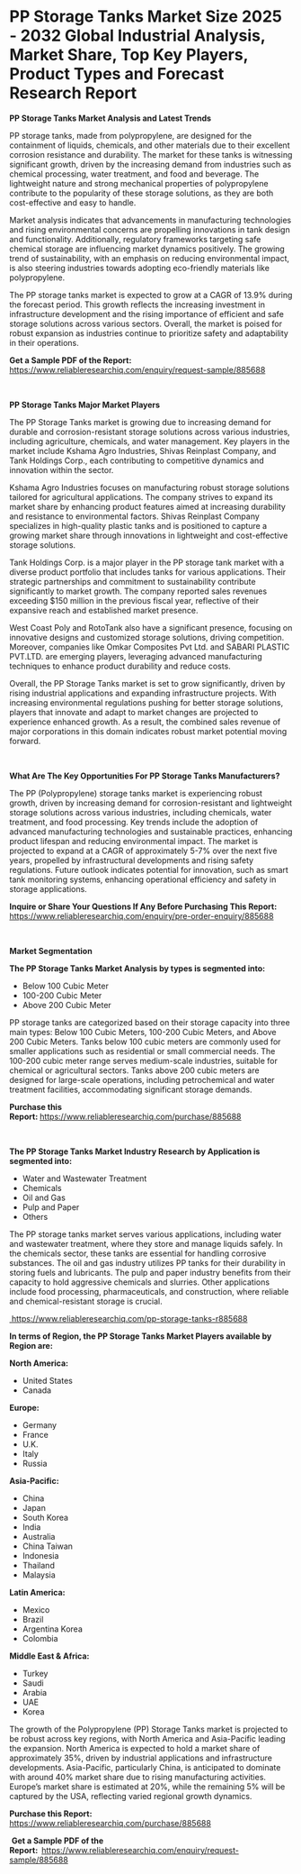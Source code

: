<p><h1>PP Storage Tanks Market Size 2025 - 2032 Global Industrial Analysis, Market Share, Top Key Players, Product Types and Forecast Research Report</h1></p><p><strong>PP Storage Tanks Market Analysis and Latest Trends</strong></p>
<p><p>PP storage tanks, made from polypropylene, are designed for the containment of liquids, chemicals, and other materials due to their excellent corrosion resistance and durability. The market for these tanks is witnessing significant growth, driven by the increasing demand from industries such as chemical processing, water treatment, and food and beverage. The lightweight nature and strong mechanical properties of polypropylene contribute to the popularity of these storage solutions, as they are both cost-effective and easy to handle.</p><p>Market analysis indicates that advancements in manufacturing technologies and rising environmental concerns are propelling innovations in tank design and functionality. Additionally, regulatory frameworks targeting safe chemical storage are influencing market dynamics positively. The growing trend of sustainability, with an emphasis on reducing environmental impact, is also steering industries towards adopting eco-friendly materials like polypropylene.</p><p>The PP storage tanks market is expected to grow at a CAGR of 13.9% during the forecast period. This growth reflects the increasing investment in infrastructure development and the rising importance of efficient and safe storage solutions across various sectors. Overall, the market is poised for robust expansion as industries continue to prioritize safety and adaptability in their operations.</p></p>
<p><strong>Get a Sample PDF of the Report:&nbsp;</strong> <a href="https://www.reliableresearchiq.com/enquiry/request-sample/885688?utm_campaign=2301&utm_medium=2&utm_source=Github&utm_content=ia&utm_term=19042025&utm_id=pp-storage-tanks">https://www.reliableresearchiq.com/enquiry/request-sample/885688</a></p>
<p>&nbsp;</p>
<p><strong>PP Storage Tanks Major Market Players</strong></p>
<p><p>The PP Storage Tanks market is growing due to increasing demand for durable and corrosion-resistant storage solutions across various industries, including agriculture, chemicals, and water management. Key players in the market include Kshama Agro Industries, Shivas Reinplast Company, and Tank Holdings Corp., each contributing to competitive dynamics and innovation within the sector.</p><p>Kshama Agro Industries focuses on manufacturing robust storage solutions tailored for agricultural applications. The company strives to expand its market share by enhancing product features aimed at increasing durability and resistance to environmental factors. Shivas Reinplast Company specializes in high-quality plastic tanks and is positioned to capture a growing market share through innovations in lightweight and cost-effective storage solutions.</p><p>Tank Holdings Corp. is a major player in the PP storage tank market with a diverse product portfolio that includes tanks for various applications. Their strategic partnerships and commitment to sustainability contribute significantly to market growth. The company reported sales revenues exceeding $150 million in the previous fiscal year, reflective of their expansive reach and established market presence.</p><p>West Coast Poly and RotoTank also have a significant presence, focusing on innovative designs and customized storage solutions, driving competition. Moreover, companies like Omkar Composites Pvt Ltd. and SABARI PLASTIC PVT.LTD. are emerging players, leveraging advanced manufacturing techniques to enhance product durability and reduce costs.</p><p>Overall, the PP Storage Tanks market is set to grow significantly, driven by rising industrial applications and expanding infrastructure projects. With increasing environmental regulations pushing for better storage solutions, players that innovate and adapt to market changes are projected to experience enhanced growth. As a result, the combined sales revenue of major corporations in this domain indicates robust market potential moving forward.</p></p>
<p>&nbsp;</p>
<p><strong>What Are The Key Opportunities For PP Storage Tanks Manufacturers?</strong></p>
<p><p>The PP (Polypropylene) storage tanks market is experiencing robust growth, driven by increasing demand for corrosion-resistant and lightweight storage solutions across various industries, including chemicals, water treatment, and food processing. Key trends include the adoption of advanced manufacturing technologies and sustainable practices, enhancing product lifespan and reducing environmental impact. The market is projected to expand at a CAGR of approximately 5-7% over the next five years, propelled by infrastructural developments and rising safety regulations. Future outlook indicates potential for innovation, such as smart tank monitoring systems, enhancing operational efficiency and safety in storage applications.</p></p>
<p><strong>Inquire or Share Your Questions If Any Before Purchasing This Report:</strong> <a href="https://www.reliableresearchiq.com/enquiry/pre-order-enquiry/885688?utm_campaign=2301&utm_medium=2&utm_source=Github&utm_content=ia&utm_term=19042025&utm_id=pp-storage-tanks">https://www.reliableresearchiq.com/enquiry/pre-order-enquiry/885688</a></p>
<p>&nbsp;</p>
<p><strong>Market Segmentation</strong></p>
<p><strong>The PP Storage Tanks Market Analysis by types is segmented into:</strong></p>
<p><ul><li>Below 100 Cubic Meter</li><li>100-200 Cubic Meter</li><li>Above 200 Cubic Meter</li></ul></p>
<p><p>PP storage tanks are categorized based on their storage capacity into three main types: Below 100 Cubic Meters, 100-200 Cubic Meters, and Above 200 Cubic Meters. Tanks below 100 cubic meters are commonly used for smaller applications such as residential or small commercial needs. The 100-200 cubic meter range serves medium-scale industries, suitable for chemical or agricultural sectors. Tanks above 200 cubic meters are designed for large-scale operations, including petrochemical and water treatment facilities, accommodating significant storage demands.</p></p>
<p><strong>Purchase this Report:&nbsp;</strong><a href="https://www.reliableresearchiq.com/purchase/885688?utm_campaign=2301&utm_medium=2&utm_source=Github&utm_content=ia&utm_term=19042025&utm_id=pp-storage-tanks">https://www.reliableresearchiq.com/purchase/885688</a></p>
<p>&nbsp;</p>
<p><strong>The PP Storage Tanks Market Industry Research by Application is segmented into:</strong></p>
<p><ul><li>Water and Wastewater Treatment</li><li>Chemicals</li><li>Oil and Gas</li><li>Pulp and Paper</li><li>Others</li></ul></p>
<p><p>The PP storage tanks market serves various applications, including water and wastewater treatment, where they store and manage liquids safely. In the chemicals sector, these tanks are essential for handling corrosive substances. The oil and gas industry utilizes PP tanks for their durability in storing fuels and lubricants. The pulp and paper industry benefits from their capacity to hold aggressive chemicals and slurries. Other applications include food processing, pharmaceuticals, and construction, where reliable and chemical-resistant storage is crucial.</p></p>
<p><a href="https://www.reliableresearchiq.com/pp-storage-tanks-r885688?utm_campaign=2301&utm_medium=2&utm_source=Github&utm_content=ia&utm_term=19042025&utm_id=pp-storage-tanks">&nbsp;https://www.reliableresearchiq.com/pp-storage-tanks-r885688</a></p>
<p><strong>In terms of Region, the PP Storage Tanks Market Players available by Region are:</strong></p>
<p>
    <p> <strong> North America: </strong>
        <ul>
            <li>United States</li>
            <li>Canada</li>
        </ul>
        </p> 
    <p> <strong> Europe: </strong>
        <ul>
            <li>Germany</li>
            <li>France</li>
            <li>U.K.</li>
            <li>Italy</li>
            <li>Russia</li>
        </ul>
        </p> 
    <p> <strong> Asia-Pacific: </strong>
        <ul>
            <li>China</li>
            <li>Japan</li>
            <li>South Korea</li>
            <li>India</li>
            <li>Australia</li>
            <li>China Taiwan</li>
            <li>Indonesia</li>
            <li>Thailand</li>
            <li>Malaysia</li>
        </ul>
        </p> 
    <p> <strong> Latin America: </strong>
        <ul>
            <li>Mexico</li>
            <li>Brazil</li>
            <li>Argentina Korea</li>
            <li>Colombia</li>
        </ul>
        </p> 
    <p> <strong> Middle East & Africa: </strong>
        <ul>
            <li>Turkey</li>
            <li>Saudi</li>
            <li>Arabia</li>
            <li>UAE</li>
            <li>Korea</li>
        </ul>
    </p>
    </p>
<p><p>The growth of the Polypropylene (PP) Storage Tanks market is projected to be robust across key regions, with North America and Asia-Pacific leading the expansion. North America is expected to hold a market share of approximately 35%, driven by industrial applications and infrastructure developments. Asia-Pacific, particularly China, is anticipated to dominate with around 40% market share due to rising manufacturing activities. Europe’s market share is estimated at 20%, while the remaining 5% will be captured by the USA, reflecting varied regional growth dynamics.</p></p>
<p><strong>Purchase this Report: </strong><a href="https://www.reliableresearchiq.com/purchase/885688?utm_campaign=2301&utm_medium=2&utm_source=Github&utm_content=ia&utm_term=19042025&utm_id=pp-storage-tanks">https://www.reliableresearchiq.com/purchase/885688</a></p>
<p>&nbsp;<strong>Get a Sample PDF of the Report:&nbsp;&nbsp;</strong><a href="https://www.reliableresearchiq.com/enquiry/request-sample/885688?utm_campaign=2301&utm_medium=2&utm_source=Github&utm_content=ia&utm_term=19042025&utm_id=pp-storage-tanks">https://www.reliableresearchiq.com/enquiry/request-sample/885688</a></p>
<p><strong></strong></p>
<p><p></p><p></p><p></p></p>